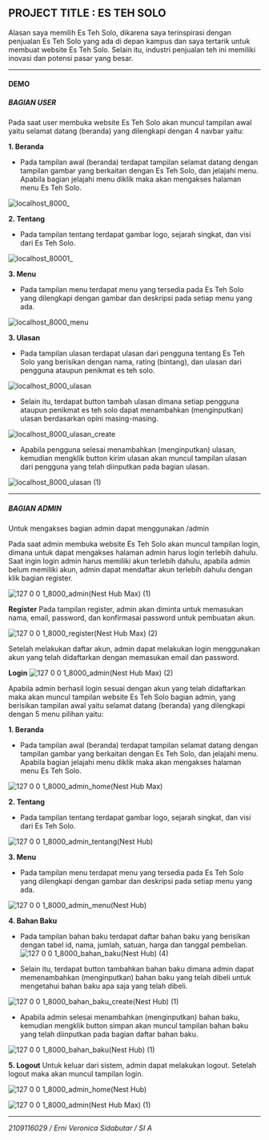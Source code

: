 ## PROJECT  TITLE : ES TEH SOLO
Alasan saya memilih Es Teh Solo, dikarena saya terinspirasi dengan penjualan Es Teh Solo yang ada di depan kampus dan saya tertarik untuk membuat website Es Teh Solo. Selain itu, industri penjualan teh ini memiliki inovasi dan potensi pasar yang besar.

<hr>

#### DEMO

##### BAGIAN USER

Pada saat user membuka website Es Teh Solo akan muncul tampilan awal yaitu selamat datang (beranda) yang dilengkapi dengan 4 navbar yaitu:

**1. Beranda**

- Pada tampilan awal (beranda) terdapat tampilan selamat datang dengan tampilan gambar yang berkaitan dengan Es Teh Solo, dan jelajahi menu. Apabila bagian jelajahi menu diklik maka akan mengakses halaman menu Es Teh Solo.
  
![localhost_8000_](https://github.com/erniveronica/2109116029_Posttest2_Laravel/assets/119858991/d9493cab-eab2-4e72-b3ab-dbc0f8c85601)


**2. Tentang**

- Pada tampilan tentang terdapat gambar logo, sejarah singkat, dan visi dari Es Teh Solo.

![localhost_80001_](https://github.com/erniveronica/2109116029_Posttest2_Laravel/assets/119858991/a5aaddae-d5bf-4817-8ce7-06e0655375f7)



**3. Menu**

- Pada tampilan menu terdapat menu yang tersedia pada Es Teh Solo yang dilengkapi dengan gambar dan deskripsi pada setiap menu yang ada.

![localhost_8000_menu](https://github.com/erniveronica/2109116029_Posttest2_Laravel/assets/119858991/cb7e9c82-bf64-47f3-b79e-21770020bd65)


**3. Ulasan**

- Pada tampilan ulasan terdapat ulasan dari pengguna tentang Es Teh Solo yang berisikan dengan nama, rating (bintang), dan ulasan dari pengguna ataupun penikmat es teh solo.  

![localhost_8000_ulasan](https://github.com/erniveronica/2109116029_Posttest2_Laravel/assets/119858991/3336dbb7-400b-4841-a119-8bdaaa881f7f)



- Selain itu, terdapat button tambah ulasan dimana setiap pengguna ataupun penikmat es teh solo dapat menambahkan (menginputkan) ulasan berdasarkan opini masing-masing.

![localhost_8000_ulasan_create](https://github.com/erniveronica/2109116029_Posttest2_Laravel/assets/119858991/cea651f6-4004-40c6-8b96-0c4ddd073a05)


- Apabila pengguna selesai menambahkan (menginputkan) ulasan, kemudian mengklik button kirim ulasan akan muncul tampilan ulasan dari pengguna yang telah diinputkan pada bagian ulasan.

![localhost_8000_ulasan (1)](https://github.com/erniveronica/2109116029_Posttest2_Laravel/assets/119858991/ed0c6b5d-a071-4bce-afad-67780a7b48fa)

  
<hr>

##### BAGIAN ADMIN

Untuk mengakses bagian admin dapat menggunakan /admin

Pada saat admin membuka website Es Teh Solo akan muncul tampilan login, dimana untuk dapat mengakses halaman admin harus login terlebih dahulu. Saat ingin login admin harus memiliki akun terlebih dahulu, apabila admin belum memiliki akun, admin dapat mendaftar akun terlebih dahulu dengan klik bagian register.

![127 0 0 1_8000_admin(Nest Hub Max) (1)](https://github.com/erniveronica/2109116029_Posttest3_Laravel/assets/119858991/3a2ce109-b068-4181-90ef-f3f336c7266a)


**Register**
Pada tampilan register, admin akan diminta untuk memasukan nama, email, password, dan konfirmasai password untuk pembuatan akun.

![127 0 0 1_8000_register(Nest Hub Max) (2)](https://github.com/erniveronica/2109116029_Posttest3_Laravel/assets/119858991/75fcb17f-e805-471d-a407-2f56651b9c1c)

Setelah melakukan daftar akun, admin dapat melakukan login menggunakan akun yang telah didaftarkan dengan memasukan email dan password.

**Login**
![127 0 0 1_8000_admin(Nest Hub Max) (2)](https://github.com/erniveronica/2109116029_Posttest3_Laravel/assets/119858991/c8724fe8-a043-48a7-a627-683831f67352)


Apabila admin berhasil login sesuai dengan akun yang telah didaftarkan maka akan muncul tampilan website Es Teh Solo bagian admin, yang berisikan tampilan awal yaitu selamat datang (beranda) yang dilengkapi dengan 5 menu pilihan yaitu:

**1. Beranda**

- Pada tampilan awal (beranda) terdapat tampilan selamat datang dengan tampilan gambar yang berkaitan dengan Es Teh Solo, dan jelajahi menu. Apabila bagian jelajahi menu diklik maka akan mengakses halaman menu Es Teh Solo.


![127 0 0 1_8000_admin_home(Nest Hub Max)](https://github.com/erniveronica/2109116029_Posttest3_Laravel/assets/119858991/81d6c13c-26e5-482b-a557-cfacac9cd81a)

**2. Tentang**

- Pada tampilan tentang terdapat gambar logo, sejarah singkat, dan visi dari Es Teh Solo.

![127 0 0 1_8000_admin_tentang(Nest Hub)](https://github.com/erniveronica/2109116029_Posttest3_Laravel/assets/119858991/c59dca74-b4d9-486c-9359-2fc3773a47da)


**3. Menu**

- Pada tampilan menu terdapat menu yang tersedia pada Es Teh Solo yang dilengkapi dengan gambar dan deskripsi pada setiap menu yang ada.

![127 0 0 1_8000_admin_menu(Nest Hub)](https://github.com/erniveronica/2109116029_Posttest3_Laravel/assets/119858991/7ed3b8ba-c63c-4201-b513-3240eabcd281)



**4. Bahan Baku**

- Pada tampilan bahan baku terdapat daftar bahan baku yang berisikan dengan tabel id, nama, jumlah, satuan, harga dan tanggal pembelian.
![127 0 0 1_8000_bahan_baku(Nest Hub) (4)](https://github.com/erniveronica/2109116029_Posttest3_Laravel/assets/119858991/05531564-36c1-4646-abd2-338447026732)


- Selain itu, terdapat button tambahkan bahan baku dimana admin dapat memenambahkan (menginputkan) bahan baku yang telah dibeli untuk mengetahui bahan baku apa saja yang telah dibeli.

![127 0 0 1_8000_bahan_baku_create(Nest Hub) (1)](https://github.com/erniveronica/2109116029_Posttest3_Laravel/assets/119858991/7b1b5b67-5cbf-4b3a-a9e6-76e90e0f41be)

- Apabila admin selesai menambahkan (menginputkan) bahan baku, kemudian mengklik button simpan akan muncul tampilan bahan baku yang telah diinputkan pada bagian daftar bahan baku.
  
![127 0 0 1_8000_bahan_baku(Nest Hub) (1)](https://github.com/erniveronica/2109116029_Posttest3_Laravel/assets/119858991/268af2f8-651b-47b0-ac1f-364e6585ad25)



**5. Logout**
Untuk keluar dari sistem, admin dapat melakukan logout. Setelah logout maka akan muncul tampilan login.

![127 0 0 1_8000_admin_home(Nest Hub)](https://github.com/erniveronica/2109116029_Posttest3_Laravel/assets/119858991/04a0137b-4b18-480d-a024-c48e165c2635)

![127 0 0 1_8000_admin(Nest Hub Max) (1)](https://github.com/erniveronica/2109116029_Posttest3_Laravel/assets/119858991/8326523b-8667-4e00-b26c-30c42802af25)


<hr>
  
  
<i>2109116029 / Erni Veronica Sidabutar / SI A</i>

